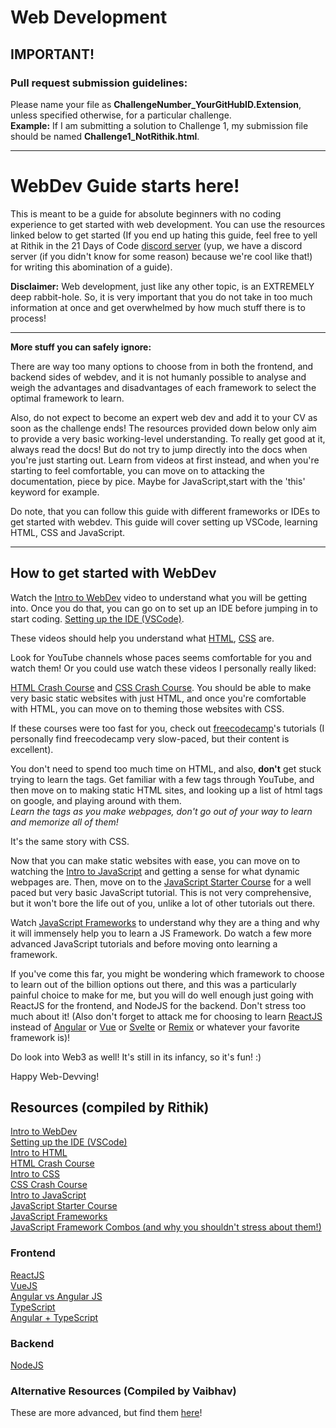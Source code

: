 # **Web Development**

## **IMPORTANT**!
### **Pull request submission guidelines:**

Please name your file as **ChallengeNumber_YourGitHubID.Extension**, unless specified otherwise, for a particular challenge.  
**Example:** If I am submitting a solution to Challenge 1, my submission file should be named **Challenge1_NotRithik.html**.

***

# WebDev Guide starts here!

This is meant to be a guide for absolute beginners with no coding experience to get started with web development. You can use the resources linked below to get started (If you end up hating this guide, feel free to yell at Rithik in the 21 Days of Code [discord server](https://discord.gg/MwyxAJgA) (yup, we have a discord server (if you didn't know for some reason) because we're cool like that!) for writing this abomination of a guide).

**Disclaimer:** Web development, just like any other topic, is an EXTREMELY deep rabbit-hole. So, it is very important that you do not take in too much information at once and get overwhelmed by how much stuff there is to process!

***

**More stuff you can safely ignore:**

There are way too many options to choose from in both the frontend, and backend sides of webdev, and it is not humanly possible to analyse and weigh the advantages and disadvantages of each framework to select the optimal framework to learn.

Also, do not expect to become an expert web dev and add it to your CV as soon as the challenge ends! The resources provided down below only aim to provide a very basic working-level understanding. To really get good at it, always read the docs! But do not try to jump directly into the docs when you're just starting out. Learn from videos at first instead, and when you're starting to feel comfortable, you can move on to attacking the documentation, piece by pice. Maybe for JavaScript,start with the 'this' keyword for example.

Do note, that you can follow this guide with different frameworks or IDEs to get started with webdev. This guide will cover setting up VSCode, learning HTML, CSS and JavaScript.

***

## **How to get started with WebDev**

Watch the [Intro to WebDev](https://www.youtube.com/watch?v=ysEN5RaKOlA) video to understand what you will be getting into. Once you do that, you can go on to set up an IDE before jumping in to start coding. [Setting up the IDE (VSCode)](https://www.youtube.com/watch?v=4NfFFsQC77M).

These videos should help you understand what [HTML](https://www.youtube.com/watch?v=ok-plXXHlWw), [CSS](https://www.youtube.com/watch?v=OEV8gMkCHXQ) are.

Look for YouTube channels whose paces seems comfortable for you and watch them! Or you could use watch these videos I personally really liked:

[HTML Crash Course](https://www.youtube.com/watch?v=XiQ9rjaa2Ow) and [CSS Crash Course](https://www.youtube.com/watch?v=Tfjd5yzCaxk). You should be able to make very basic static websites with just HTML, and once you're comfortable with HTML, you can move on to theming those websites with CSS.

If these courses were too fast for you, check out [freecodecamp](https://www.freecodecamp.org/news/html-css-tutorial-build-a-recipe-website/)'s tutorials (I personally find freecodecamp very slow-paced, but their content is excellent).

You don't need to spend too much time on HTML, and also, **don't** get stuck trying to learn the tags. Get familiar with a few tags through YouTube, and then move on to making static HTML sites, and looking up a list of html tags on google, and playing around with them.  
*Learn the tags as you make webpages, don't go out of your way to learn and memorize all of them!*

It's the same story with CSS.

Now that you can make static websites with ease, you can move on to watching the [Intro to JavaScript](https://www.youtube.com/watch?v=upDLs1sn7g4) and getting a sense for what dynamic webpages are. Then, move on to the [JavaScript Starter Course](https://www.youtube.com/watch?v=W6NZfCO5SIk) for a well paced but very basic JavaScript tutorial. This is not very comprehensive, but it won't bore the life out of you, unlike a lot of other tutorials out there.

Watch [JavaScript Frameworks](https://www.youtube.com/watch?v=Ka77djMkSwg) to understand why they are a thing and why it will immensely help you to learn a JS Framework. Do watch a few more advanced JavaScript tutorials and before moving onto learning a framework.

If you've come this far, you might be wondering which framework to choose to learn out of the billion options out there, and this was a particularly painful choice to make for me, but you will do well enough just going with ReactJS for the frontend, and NodeJS for the backend. Don't stress too much about it! (Also don't forget to attack me for choosing to learn [ReactJS](https://youtu.be/w7ejDZ8SWv8) instead of [Angular](https://www.youtube.com/watch?v=k5E2AVpwsko) or [Vue](https://www.youtube.com/watch?v=nhBVL41-_Cw) or [Svelte](https://www.youtube.com/watch?v=rv3Yq-B8qp4) or [Remix](https://www.youtube.com/watch?v=r4B69HAOXnA) or whatever your favorite framework is)!

Do look into Web3 as well! It's still in its infancy, so it's fun! :)

Happy Web-Devving!

## **Resources** (compiled by Rithik)

[Intro to WebDev](https://www.youtube.com/watch?v=ysEN5RaKOlA)  
[Setting up the IDE (VSCode)](https://www.youtube.com/watch?v=4NfFFsQC77M)  
[Intro to HTML](https://www.youtube.com/watch?v=ok-plXXHlWw)  
[HTML Crash Course](https://www.youtube.com/watch?v=XiQ9rjaa2Ow)  
[Intro to CSS](https://www.youtube.com/watch?v=OEV8gMkCHXQ)  
[CSS Crash Course](https://www.youtube.com/watch?v=Tfjd5yzCaxk)  
[Intro to JavaScript](https://www.youtube.com/watch?v=upDLs1sn7g4)  
[JavaScript Starter Course](https://www.youtube.com/watch?v=W6NZfCO5SIk)  
[JavaScript Frameworks](https://www.youtube.com/watch?v=Ka77djMkSwg)  
[JavaScript Framework Combos (and why you shouldn't stress about them!)](https://www.youtube.com/watch?v=cuHDQhDhvPE)

### Frontend

[ReactJS](https://youtu.be/w7ejDZ8SWv8)  
[VueJS](https://www.youtube.com/watch?v=FXpIoQ_rT_c)  
[Angular vs Angular JS](https://www.youtube.com/watch?v=OcnBk-D46eY)  
[TypeScript](https://www.youtube.com/watch?v=zQnBQ4tB3ZA)  
[Angular + TypeScript](https://www.youtube.com/watch?v=k5E2AVpwsko)

### Backend

[NodeJS](https://youtu.be/ENrzD9HAZK4)

### **Alternative Resources** (Compiled by Vaibhav)
These are more advanced, but find them [here](https://drive.google.com/drive/u/1/folders/1BD9VHH7L1yVPb1lDf6sadBiEJxOuhtgx)!